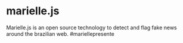 # marielle.js
Marielle.js is an open source technology to detect and flag fake news around the brazilian web. #mariellepresente 

